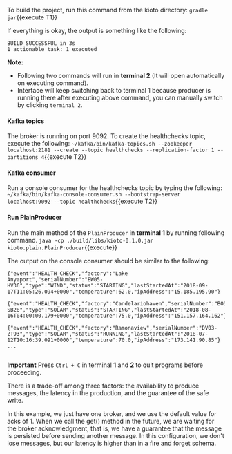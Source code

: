 To build the project, run this command from the kioto directory:
`gradle jar`{{execute T1}} 

If everything is okay, the output is something like the following:

```
BUILD SUCCESSFUL in 3s
1 actionable task: 1 executed
```


**Note:** 
- Following two commands will run in **terminal 2** (It will open automatically on executing command). 
- Interface will keep switching back to terminal 1 because producer is running there after executing above command, you can manually switch by clicking `terminal 2`.

#### Kafka topics
The broker is running on port 9092. To create the healthchecks topic, execute the following:
`~/kafka/bin/kafka-topics.sh --zookeeper localhost:2181 --create --topic healthchecks --replication-factor 1 --partitions 4`{{execute T2}} 


#### Kafka consumer
Run a console consumer for the healthchecks topic by typing the following:
`~/kafka/bin/kafka-console-consumer.sh --bootstrap-server localhost:9092 --topic healthchecks`{{execute T2}} 


#### Run PlainProducer
Run the main method of the `PlainProducer` in **terminal 1** by running following command.
`java -cp ./build/libs/kioto-0.1.0.jar kioto.plain.PlainProducer`{{execute}} 


The output on the console consumer should be similar to the following:

```
{"event":"HEALTH_CHECK","factory":"Lake Anyaport","serialNumber":"EW05-HV36","type":"WIND","status":"STARTING","lastStartedAt":"2018-09-17T11:05:26.094+0000","temperature":62.0,"ipAddress":"15.185.195.90"}

{"event":"HEALTH_CHECK","factory":"Candelariohaven","serialNumber":"BO58-SB28","type":"SOLAR","status":"STARTING","lastStartedAt":"2018-08-16T04:00:00.179+0000","temperature":75.0,"ipAddress":"151.157.164.162"}

{"event":"HEALTH_CHECK","factory":"Ramonaview","serialNumber":"DV03-ZT93","type":"SOLAR","status":"RUNNING","lastStartedAt":"2018-07-12T10:16:39.091+0000","temperature":70.0,"ipAddress":"173.141.90.85"}
...
 
```

**Important** Press `Ctrl + C` in terminal **1** and **2** to quit programs before proceeding.


There is a trade-off among three factors: the availability to produce messages, the latency in the production, and the guarantee of the safe write.

In this example, we just have one broker, and we use the default value for acks of 1. When we call the get() method in the future, we are waiting for the broker acknowledgment, that is, we have a guarantee that the message is persisted before sending another message. In this configuration, we don't lose messages, but our latency is higher than in a fire and forget schema.